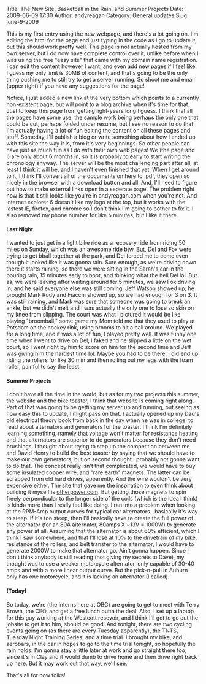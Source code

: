 Title: The New Site, Basketball in the Rain, and Summer Projects
Date: 2009-06-09 17:30
Author: andyreagan
Category: General updates
Slug: june-9-2009

This is my first entry using the new webpage, and there's a lot going
on. I'm editing the html for the page and just typing in the code as I
go to update it, but this should work pretty well. This page is not
actually hosted from my own server, but I do now have complete control
over it, unlike before when I was using the free "easy site" that came
with my domain name registration. I can edit the content however I want,
and even add new pages if I feel like. I guess my only limit is 30MB of
content, and that's going to be the only thing pushing me to still try
to get a server running. So shoot me and email (upper right) if you have
any suggestions for the page!

Notice, I just added a new link at the very bottom which points to a
currently non-existent page, but will point to a blog archive when it's
time for that. Just to keep this page from getting light-years long I
guess. I think that all the pages have some use, the sample work being
perhaps the only one that could be cut, perhaps folded under resume, but
I see no reason to do that. I'm actually having a lot of fun editing the
content on all these pages and stuff. Someday, I'll publish a blog or
write something about how I ended up with this site the way it is, from
it's very beginnings. So other people can have just as much fun as I do
with their own web pages! We (the page and I) are only about 6 months
in, so it is probably to early to start writing the chronology anyway.
The server will be the most challenging part after all, at least I think
it will be, and I haven't even finished that yet. When I get around to
it, I think I'll convert all of the documents on here to .pdf, they open
so nicely in the browser with a download button and all. And, I'll need
to figure out how to make external links open in a seperate page. The
problem right now is that it still looks like you're in andyreagan.com
when you're not. And internet explorer 6 doesn't like my logo at the
top, but it works with the lastest IE, firefox, and chrome so I don't
think I'm going to bother to fix it. I also removed my phone number for
like 5 minutes, but I like it there.

#### Last Night

I wanted to just get in a light bike ride as a recovery ride from riding
50 miles on Sunday, which was an awesome ride btw. But, Del and Fox were
trying to get bball together at the park, and Del forced me to come even
though it looked like it was gonna rain. Sure enough, as we're driving
down there it starts raining, so there we were sitting in the Sarah's
car in the pouring rain, 15 minutes early to boot, and thinking what the
hell Del lol. But as, we were leaving after waiting around for 5
minutes, we saw Fox driving in, and he said everyone else was still
coming. Jeff Watson showed up, he brought Mark Rudy and Fiacchi showed
up, so we had enough for 3 on 3. It was still raining, and Mark was sure
that someone was going to break an ankle, but we didn't melt and I was
actually the only one to lose so skin on my knee from slipping. The
court was what I pictured it would be like playing "broomball," some
game my Mom told me that they used to play at Potsdam on the hockey
rink, using brooms to hit a ball around. We played for a long time, and
it was a lot of fun, I played pretty well. It was funny one time when I
went to drive on Del, I faked and he slipped a little on the wet court,
so I went right by him to score on him for the second time and Jeff was
giving him the hardest time lol. Maybe you had to be there. I did end up
riding the rollers for like 30 min and then rolling out my legs with the
foam roller, painful to say the least.

#### Summer Projects

I don't have all the time in the world, but as for my two projects this
summer, the website and the bike toaster, I think that website is coming
right along. Part of that was going to be getting my server up and
running, but seeing as how easy this to update, I might pass on that. I
actually opened up my Dad's old electrical theory book from back in the
day when he was in college, to read about alternators and generators for
the toaster. I think I'm definitely learning something, namely that
voltage won't matter for resistance heating and that alternators are
superior to dc generators because they don't need brushings. I thought
about trying to step up the competition between me and David Henry to
build the best toaster by saying that we should have to make our own
generators, but on second thought...probably not gonna want to do that.
The concept really isn't that complicated, we would have to buy some
insulated copper wire, and "rare earth" magnets. The latter can be
scrapped from old hard drives, apparently. And the wire wouldn't be very
expensive either. The site that gave me the inspiration to even think
about building it myself
is [otherpower.com](http://www.otherpower.com/). But getting those
magnets to spin freely perpendicular to the longer side of the coils
(which is the idea I think) is kinda more than I really feel like doing.
I ran into a problem when looking at the RPM-Amp output curves for
typical car alternators...basically it's way to steep. If it's too
steep, then I'll basically have to create the full power of the
alternator (for an 80A alternator, 80amps X \~13V = 1000W) to generate
any power at all. Assuming that the alternator is about 60% efficient,
which I think I saw somewhere, and that I'll lose at 10% to the
drivetrain of my bike, resistance of the rollers, and belt transfer to
the alternator, I would have to generate 2000W to make that alternator
go. Ain't gonna happen. Since I don't think anybody is still reading
(not giving my secrets to Dave), my thought was to use a weaker
motorcycle alternator, only capable of 30-40 amps and with a more linear
output curve. But the pick-n-pull in Auburn only has one motorcycle, and
it is lacking an alternator (I called).

#### (Today)

So today, we're (the interns here at OBG) are going to get to meet with
Terry Brown, the CEO, and get a free lunch outta the deal. Also, I set
up a laptop for this guy working at the Westcott resevoir, and I think
I'll get to go out the jobsite to get it to him, should be good. And
tonight, there are two cycling events going on (as there are every
Tuesday apparently), the TNTS, Tuesday Night Training Series, and a time
trial. I brought my bike, and aerobars, in the car in hopes to go to the
time trial tonight, so hopefully the rain holds. I'm gonna stay a little
later at work and go straight there too, since it's in Clay and it would
dumb to drive home and then drive right back up here. But it may work
out that way, we'll see.

That's all for now folks!
